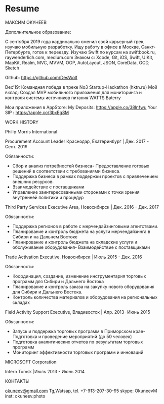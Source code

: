 # Resume

МАКСИМ ОКУНЕЕВ 

Дополнительное образование:

С сентября 2019 года кардинально сменил свой карьерный трек, изучаю мобильную разработку. Ищу работу в офисе в Москве, Санкт- Петербурге, готов к переезду.
Изучаю Swift по курсам на swiftbook.ru, raywenderlich.com, medium.com Знаком с: Xcode, Git, iOS, Swift, UIKit, MapKit, Realm, MVC, MVVM, OOP,
AutoLayout, JSON, CoreData, GCD, Sketch 

Github: https://github.com/DesWolf

Dec’19: Командная победа в треке No3 Startup-Hackathon (hktn.ru)
Мой вклад: Создал MVP мобильного приложения для мониторинга и контроля системы источников питания WATTS Baterry

Мои приложения в AppStore:
My Deposits: https://apple.co/38lnfwu 
Your SIP : https://apple.co/3bxEg8M


WORK HISTORY

Philip Morris International

Procurement Account Leader Краснодар, Екатеринбург | Дек. 2017 - Сент. 2019

Обязанности:
- Сбор и анализ потребностей бизнеса- Предоставление готовых решений в соответствии с требованиями бизнеса.
- Поддержка бизнеса в рамках поддержки проектов с привлечением внешних ресурсов.
- Взаимодействие с поставщиками
- Управление заинтересованными сторонами с точки зрения внутренней политики и процедур

Third Party Services Executive Area, Новосибирск | Дек. 2016 - Дек. 2017

Обязанности:
- Поддержка регионов в работе с мерчендайзинговыми агентствами.
- Планирование и контроль бюджета на услуги мерчендайзинга в Сибири и на Дальнем Востоке
- Планирование и контроль бюджета на складские услуги и обслуживание оборудования- Взаимодействие с поставщиками

Trade Activation Executive. Новосибирск | Июль 2015 - Дек. 2016

Обязанности:
- Координация, создание, изменение инструментария торговых программ для Сибири и Дальнего Востока
- Планирование и контроль заказа на закупку нового оборудования для Сибири и Дальнего Востока.
- Контроль количества материалов и оборудования на региональных складах

Field Activity Support Executive, Владивосток | Апр. 2013- Июнь 2015

Обязанности:
- Запуск и поддержка торговых программ в Приморском крае- Подготовка и проведение мероприятий (до 50 человек)
- Подготовка аналитических отчетов по результатам торговых программ
- Мониторинг эффективности торговых программ и инноваций

MICROSOFT Corporation

Intern Tomsk |Июль 2013 - Июнь 2014

КОНТАКТЫ

okuneev@gmail.com Tg,Watsap, tel. +7-913-207-30-95 skype: OkuneevM inst: okuneev.photo

